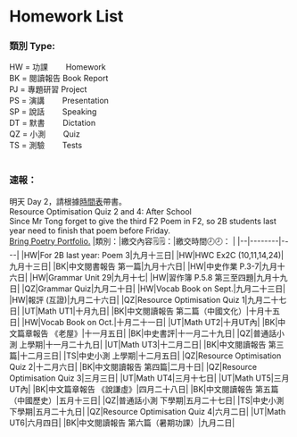 # Homework List
<h3>類別 Type:</h3>
HW = 功課　　 Homework
<br/>BK = 閱讀報告 Book Report
<br/>PJ = 專題研習  Project
<br/>PS = 演講　　 Presentation
<br/>SP = 說話　　 Speaking
<br/>DT = 默書　　 Dictation
<br/>QZ = 小測　　 Quiz
<br/>TS = 測驗　　 Tests
<br/>
<br/><h3>速報： </h3>
明天 Day 2，請根據<a href="https://class2b-6h3a.onrender.com/docs/timetable_and_calandar">時間表</a>帶書。
<br/>Resource Optimisation Quiz 2 and 4: After School
<br/>Since Mr Tong forget to give the third F2 Poem in F2, so 2B students last year need to finish that poem before Friday.
<br/><a href="https://class2b-6h3a.onrender.com/docs/post">Bring Poetry Portfolio.</a>
|類別：|繳交內容🗒️🗒️：|繳交時間🕗🕗： |
|--|--------|----|
|HW|For 2B last year: Poem 3|九月十三日|
|HW|HWC Ex2C (10,11,14,24)|九月十三日|
|BK|中文閱書報告 第一篇|九月十六日|
|HW|中史作業 P.3-7|九月十六日|
|HW|Grammar Unit 29|九月十七|
|HW|習作簿 P.5.8 第三至四題|九月十九日|
|QZ|Grammar Quiz|九月二十日|
|HW|Vocab Book on Sept.|九月二十三日|
|HW|報評 (互證)|九月二十六日|
|QZ|Resource Optimisation Quiz 1|九月二十七日|
|UT|Math UT1|十月九日|
|BK|中文閱讀報告 第二篇（中國文化）|十月十五日|
|HW|Vocab Book on Oct.|十月二十一日|
|UT|Math UT2|十月UT內|
|BK|中文篇章報告 《老屋》|十一月五日|
|BK|中史書評|十一月二十九日|
|QZ|普通話小測 上學期|十一月二十九日|
|UT|Math UT3|十二月二日|
|BK|中文閱讀報告 第三篇|十二月三日|
|TS|中史小測 上學期|十二月五日|
|QZ|Resource Optimisation Quiz 2|十二月六日|
|BK|中文閱讀報告 第四篇|二月十日|
|QZ|Resource Optimisation Quiz 3|三月三日|
|UT|Math UT4|三月十七日|
|UT|Math UT5|三月UT內|
|BK|中文篇章報告 《說謙虛》|四月二十八日|
|BK|中文閱讀報告 第五篇（中國歷史）|五月十三日|
|QZ|普通話小測 下學期|五月二十七日|
|TS|中史小測 下學期|五月二十九日|
|QZ|Resource Optimisation Quiz 4|六月二日|
|UT|Math UT6|六月四日|
|BK|中文閱讀報告 第六篇（暑期功課）|九月二日|

<!---
Steven:
Epic story you have in Posts. I read it...
Wow.

Heison: 
I hope you know What I truly want to say.
I think I hide it too much.
Look Experiment.
-->
